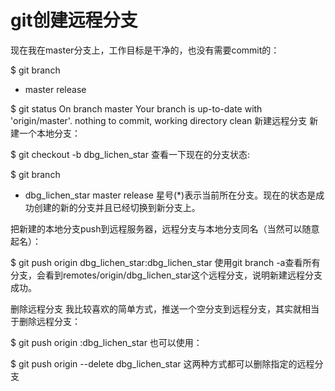 # git创建远程分支

现在我在master分支上，工作目标是干净的，也没有需要commit的：

$ git branch
* master
  release
 
$ git status
On branch master
Your branch is up-to-date with 'origin/master'.
nothing to commit, working directory clean
新建远程分支
新建一个本地分支：

$ git checkout -b dbg_lichen_star
查看一下现在的分支状态:

$ git branch
* dbg_lichen_star
  master
  release
星号(*)表示当前所在分支。现在的状态是成功创建的新的分支并且已经切换到新分支上。

把新建的本地分支push到远程服务器，远程分支与本地分支同名（当然可以随意起名）：

$ git push origin dbg_lichen_star:dbg_lichen_star
使用git branch -a查看所有分支，会看到remotes/origin/dbg_lichen_star这个远程分支，说明新建远程分支成功。

删除远程分支
我比较喜欢的简单方式，推送一个空分支到远程分支，其实就相当于删除远程分支：

$ git push origin :dbg_lichen_star
也可以使用：

$ git push origin --delete dbg_lichen_star
这两种方式都可以删除指定的远程分支

